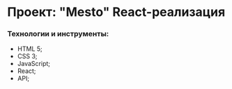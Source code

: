 # Проект: "Mesto" React-реализация
### Технологии и инструменты:
* HTML 5;
* CSS 3;
* JavaScript;
* React;
* API;
